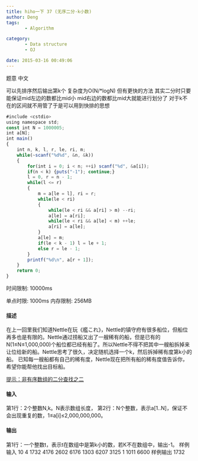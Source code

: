 ```yaml
---
title: hiho一下 37 (无序二分·k小数)
author: Deng
tags: 
       - Algorithm

category: 
       - Data structure
       - OJ

date: 2015-03-16 00:49:06
---
```

题意 中文

可以先排序然后输出第k个 复杂度为O(N/*logN) 但有更快的方法 其实二分时只要能保证mid左边的数都比mid小 mid右边的数都比mid大就能进行划分了 对于k不在的区间就不用管了于是可以用到快排的思想

```js 
#include <cstdio>
using namespace std;
const int N = 1000005;
int a[N];
int main()
{
    int n, k, l, r, le, ri, m;
    while(~scanf("%d%d", &n, &k))
    {
        for(int i = 0; i < n; ++i) scanf("%d", &a[i]);
        if(n < k) {puts("-1"); continue;}
        l = 0, r = n - 1;
        while(l <= r)
        {
            m = a[le = l], ri = r;
            while(le < ri)
            {
                while(le < ri && a[ri] > m) --ri;
                a[le] = a[ri];
                while(le < ri && a[le] < m) ++le;
                a[ri] = a[le];
            }
            a[le] = m;
            if(le < k - 1) l = le + 1;
            else r = le - 1;
        }
        printf("%d\n", a[r + 1]);
    }
    return 0;
}
```

时间限制: 10000ms

单点时限: 1000ms
内存限制: 256MB

#### 描述

在上一回里我们知道Nettle在玩《艦これ》，Nettle的镇守府有很多船位，但船位再多也是有限的。Nettle通过捞船又出了一艘稀有的船，但是已有的N(1≤N≤1,000,000)个船位都已经有船了。所以Nettle不得不把其中一艘船拆掉来让位给新的船。Nettle思考了很久，决定随机选择一个k，然后拆掉稀有度第k小的船。 已知每一艘船都有自己的稀有度，Nettle现在把所有船的稀有度值告诉你，希望你能帮他找出目标船。

[提示：非有序数组的二分查找之二](http://hihocoder.com/contest/hiho37/problem/1#)

#### 输入

第1行：2个整数N,k。N表示数组长度，
第2行：N个整数，表示a[1..N]，保证不会出现重复的数，1≤a[i]≤2,000,000,000。

#### 输出

第1行：一个整数t，表示t在数组中是第k小的数，若K不在数组中，输出-1。
样例输入 10 4 1732 4176 2602 6176 1303 6207 3125 1 1011 6600 样例输出 1732